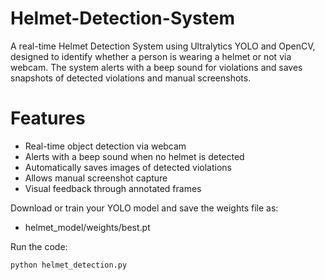 # Helmet-Detection-System

A real-time Helmet Detection System using Ultralytics YOLO and OpenCV, designed to identify whether a person is wearing a helmet or not via webcam. The system alerts with a beep sound for violations and saves snapshots of detected violations and manual screenshots.


# Features

- Real-time object detection via webcam
- Alerts with a beep sound when no helmet is detected
- Automatically saves images of detected violations
- Allows manual screenshot capture
- Visual feedback through annotated frames

Download or train your YOLO model and save the weights file as:
- helmet_model/weights/best.pt

Run the code:
```bash 
python helmet_detection.py


